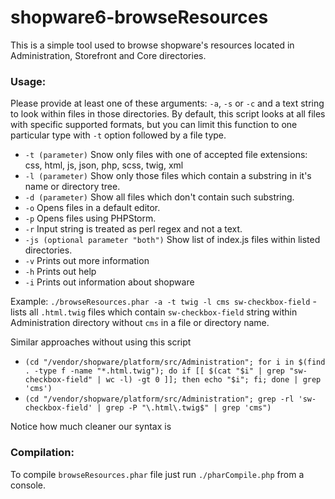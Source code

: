 # shopware6-browseResources
This is a simple tool used to browse shopware's resources located in Administration, Storefront and Core directories.

### Usage:

Please provide at least one of these arguments: `-a`, `-s` or `-c` and a text string to look within files in those
directories. By default, this script looks at all files with specific supported formats, but you can limit this function
to one particular type with `-t` option followed by a file type.

* `-t (parameter)` Snow only files with one of accepted file extensions: css, html, js, json, php, scss, twig, xml
* `-l (parameter)` Show only those files which contain a substring in it's name or directory tree.
* `-d (parameter)` Show all files which don't contain such substring.
* `-o` Opens files in a default editor.
* `-p` Opens files using PHPStorm.
* `-r` Input string is treated as perl regex and not a text.
* `-js (optional parameter "both")` Show list of index.js files within listed directories.
* `-v` Prints out more information
* `-h` Prints out help
* `-i` Prints out information about shopware

Example: `./browseResources.phar -a -t twig -l cms sw-checkbox-field` - lists all `.html.twig` files which contain
`sw-checkbox-field` string within Administration directory without `cms` in a file or directory name.

Similar approaches without using this script
* `(cd "/vendor/shopware/platform/src/Administration"; for i in $(find . -type f -name "*.html.twig"); do if [[ $(cat "$i" | grep "sw-checkbox-field" | wc -l) -gt 0 ]]; then echo "$i"; fi; done | grep 'cms')`
* `(cd "/vendor/shopware/platform/src/Administration"; grep -rl 'sw-checkbox-field' | grep -P "\.html\.twig$" | grep 'cms")`

Notice how much cleaner our syntax is

### Compilation:

To compile `browseResources.phar` file just run `./pharCompile.php` from a console.